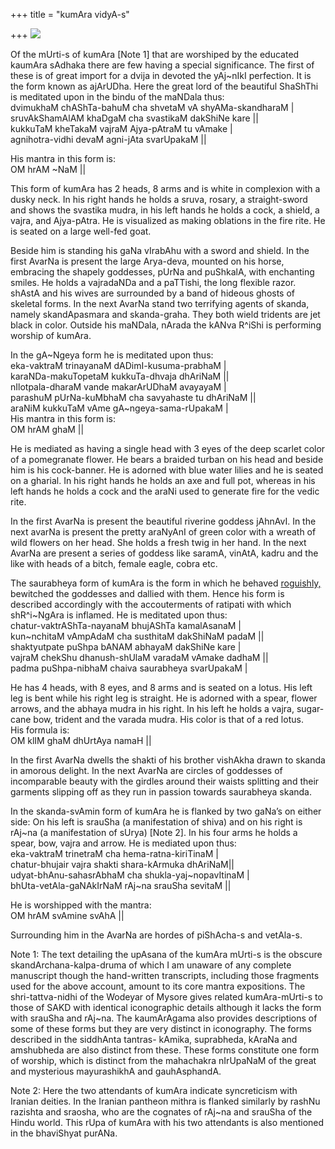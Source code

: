 +++
title = "kumAra vidyA-s"

+++
[![](https://i2.wp.com/photos1.blogger.com/blogger2/6438/855/320/kumara_tryakSharI.1.png)](http://photos1.blogger.com/blogger2/6438/855/1600/kumara_tryakSharI.1.png)

Of the mUrti-s of kumAra \[Note 1\] that are worshiped by the educated
kaumAra sAdhaka there are few having a special significance. The first
of these is of great import for a dvija in devoted the yAj\~nIkI
perfection. It is the form known as ajArUDha. Here the great lord of the
beautiful ShaShThi is meditated upon in the bindu of the maNDala thus:  
dvimukhaM chAShTa-bahuM cha shvetaM vA shyAMa-skandharaM |  
sruvAkShamAlAM khaDgaM cha svastikaM dakShiNe kare ||  
kukkuTaM kheTakaM vajraM Ajya-pAtraM tu vAmake |  
agnihotra-vidhi devaM agni-jAta svarUpakaM ||

His mantra in this form is:  
OM hrAM \~NaM ||

This form of kumAra has 2 heads, 8 arms and is white in complexion with
a dusky neck. In his right hands he holds a sruva, rosary, a
straight-sword and shows the svastika mudra, in his left hands he holds
a cock, a shield, a vajra, and Ajya-pAtra. He is visualized as making
oblations in the fire rite. He is seated on a large well-fed goat.

Beside him is standing his gaNa vIrabAhu with a sword and shield. In the
first AvarNa is present the large Arya-deva, mounted on his horse,
embracing the shapely goddesses, pUrNa and puShkalA, with enchanting
smiles. He holds a vajradaNDa and a paTTishi, the long flexible razor.
shAstA and his wives are surrounded by a band of hideous ghosts of
skeletal forms. In the next AvarNa stand two terrifying agents of
skanda, namely skandApasmara and skanda-graha. They both wield tridents
are jet black in color. Outside his maNDala, nArada the kANva R^iShi is
performing worship of kumAra.

In the gA\~Ngeya form he is meditated upon thus:  
eka-vaktraM trinayanaM dADimI-kusuma-prabhaM |  
karaNDa-makuTopetaM kukkuTa-dhvaja dhAriNaM ||  
nIlotpala-dharaM vande makarArUDhaM avayayaM |  
parashuM pUrNa-kuMbhaM cha savyahaste tu dhAriNaM ||  
araNiM kukkuTaM vAme gA\~ngeya-sama-rUpakaM |  
His mantra in this form is:  
OM hrAM ghaM ||

He is mediated as having a single head with 3 eyes of the deep scarlet
color of a pomegranate flower. He bears a braided turban on his head and
beside him is his cock-banner. He is adorned with blue water lilies and
he is seated on a gharial. In his right hands he holds an axe and full
pot, whereas in his left hands he holds a cock and the araNi used to
generate fire for the vedic rite.

In the first AvarNa is present the beautiful riverine goddess jAhnAvI.
In the next avarNa is present the pretty araNyAnI of green color with a
wreath of wild flowers on her head. She holds a fresh twig in her hand.
In the next AvarNa are present a series of goddess like saramA, vinAtA,
kadru and the like with heads of a bitch, female eagle, cobra etc.

The saurabheya form of kumAra is the form in which he behaved
[roguishly,](http://manasataramgini.wordpress.com/2004/08/roguish-karttikeya-and-wives-of-gods.html)
bewitched the goddesses and dallied with them. Hence his form is
described accordingly with the accouterments of ratipati with which
shR^i\~NgAra is inflamed. He is meditated upon thus:  
chatur-vaktrAShTa-nayanaM bhujAShTa kamalAsanaM |  
kun\~nchitaM vAmpAdaM cha susthitaM dakShiNaM padaM ||  
shaktyutpate puShpa bANAM abhayaM dakShiNe kare |  
vajraM chekShu dhanush-shUlaM varadaM vAmake dadhaM ||  
padma puShpa-nibhaM chaiva saurabheya svarUpakaM |

He has 4 heads, with 8 eyes, and 8 arms and is seated on a lotus. His
left leg is bent while his right leg is straight. He is adorned with a
spear, flower arrows, and the abhaya mudra in his right. In his left he
holds a vajra, sugar-cane bow, trident and the varada mudra. His color
is that of a red lotus.  
His formula is:  
OM klIM ghaM dhUrtAya namaH ||

In the first AvarNa dwells the shakti of his brother vishAkha drawn to
skanda in amorous delight. In the next AvarNa are circles of goddesses
of incomparable beauty with the girdles around their waists splitting
and their garments slipping off as they run in passion towards
saurabheya skanda.

In the skanda-svAmin form of kumAra he is flanked by two gaNa’s on
either side: On his left is srauSha (a manifestation of shiva) and on
his right is rAj\~na (a manifestation of sUrya) \[Note 2\]. In his four
arms he holds a spear, bow, vajra and arrow. He is mediated upon thus:  
eka-vaktraM trinetraM cha hema-ratna-kiriTinaM |  
chatur-bhujair vajra shakti shara-kArmuka dhAriNaM||  
udyat-bhAnu-sahasrAbhaM cha shukla-yaj\~nopavItinaM |  
bhUta-vetAla-gaNAkIrNaM rAj\~na srauSha sevitaM ||

He is worshipped with the mantra:  
OM hrAM svAmine svAhA ||

Surrounding him in the AvarNa are hordes of piShAcha-s and vetAla-s.

Note 1: The text detailing the upAsana of the kumAra mUrti-s is the
obscure skandArchana-kalpa-druma of which I am unaware of any complete
manuscript though the hand-written transcripts, including those
fragments used for the above account, amount to its core mantra
expositions. The shri-tattva-nidhi of the Wodeyar of Mysore gives
related kumAra-mUrti-s to those of SAKD with identical iconographic
details although it lacks the form with srauSha and rAj\~na. The
kaumArAgama also provides descriptions of some of these forms but they
are very distinct in iconography. The forms described in the siddhAnta
tantras- kAmika, suprabheda, kAraNa and amshubheda are also distinct
from these. These forms constitute one form of worship, which is
distinct from the mahachakra nIrUpaNaM of the great and mysterious
mayurashikhA and gauhAsphandA.

Note 2: Here the two attendants of kumAra indicate syncreticism with
Iranian deities. In the Iranian pantheon mithra is flanked similarly by
rashNu razishta and sraosha, who are the cognates of rAj\~na and srauSha
of the Hindu world. This rUpa of kumAra with his two attendants is also
mentioned in the bhaviShyat purANa.
